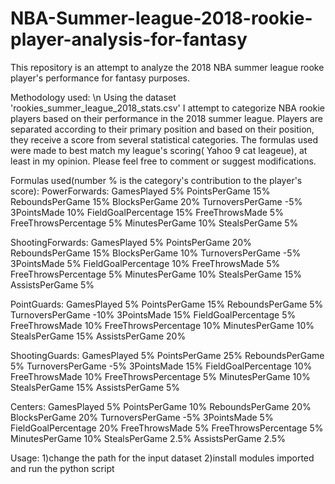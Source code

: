 # NBA-Summer-league-2018-rookie-player-analysis-for-fantasy

This repository is an attempt to analyze the 2018  NBA summer league rooke player's performance for fantasy purposes.

Methodology used: \n
Using the dataset 'rookies_summer_league_2018_stats.csv' I attempt to categorize NBA rookie players based on their performance in the 2018 summer league. Players are separated according to their primary position and based on their position, they receive a score from several statistical categories. The formulas used were made to best match my league's scoring( Yahoo 9 cat leageue), at least in my opinion. Please feel free to comment or suggest modifications. 

Formulas used(number % is the category's contribution to the player's score):
PowerForwards:
GamesPlayed 5%
PointsPerGame 15%
ReboundsPerGame 15%
BlocksPerGame 20%
TurnoversPerGame -5%
3PointsMade 10%
FieldGoalPercentage 15%
FreeThrowsMade 5%
FreeThrowsPercentage 5%
MinutesPerGame 10%
StealsPerGame 5%

ShootingForwards:
GamesPlayed 5%
PointsPerGame 20%
ReboundsPerGame 15%
BlocksPerGame 10%
TurnoversPerGame -5%
3PointsMade 5%
FieldGoalPercentage 10%
FreeThrowsMade 5%
FreeThrowsPercentage 5%
MinutesPerGame 10%
StealsPerGame 15%
AssistsPerGame 5%

PointGuards:
GamesPlayed 5%
PointsPerGame 15%
ReboundsPerGame 5%
TurnoversPerGame -10%
3PointsMade 15%
FieldGoalPercentage 5%
FreeThrowsMade 10%
FreeThrowsPercentage 10%
MinutesPerGame 10%
StealsPerGame 15%
AssistsPerGame 20%

ShootingGuards:
GamesPlayed 5%
PointsPerGame 25%
ReboundsPerGame 5%
TurnoversPerGame -5%
3PointsMade 15%
FieldGoalPercentage 10%
FreeThrowsMade 10%
FreeThrowsPercentage 5%
MinutesPerGame 10%
StealsPerGame 15%
AssistsPerGame 5%

Centers:
GamesPlayed 5%
PointsPerGame 10%
ReboundsPerGame 20%
BlocksPerGame 20%
TurnoversPerGame -5%
3PointsMade 5%
FieldGoalPercentage 20%
FreeThrowsMade 5%
FreeThrowsPercentage 5%
MinutesPerGame 10%
StealsPerGame 2.5%
AssistsPerGame 2.5%

Usage:
1)change the path for the input dataset 
2)install modules imported and run the python script 
